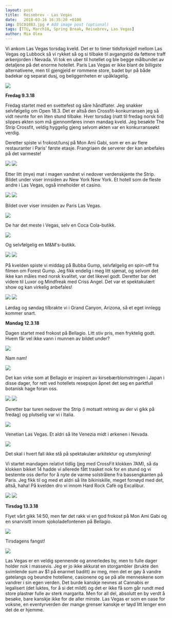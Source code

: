 ```yaml
---
layout: post
title:  Reisebrev - Las Vegas
date:   2018-03-16 16:35:20 +0100
img: DSC01083.jpg # Add image post (optional)
tags: [TTU, March18, Spring Break, Reisebrev, Las Vegas]
author: Mia Olea 
---
```

Vi ankom Las Vegas torsdag kveld. Det er to timer tidsforksjell mellom Las Vegas og Lubbock så vi rykket så og si tilbake til avgangstid da føttene traff ørkenjorden i Nevada. Vi tok en uber til hotellet og ble begge målbundet av detaljene på det enorme hotellet. Paris Las Vegas er ikke blant de billigste alternativene, men til gjengjeld er rommene store, badet byr på både badekar og separat dusj, og beliggenheten er upåklagelig. 

![]({{site.baseurl}}/assets/img/CF.jpg)

**Fredag 9.3.18**

Fredag startet med en svettefest og såre håndflater. Jeg snakker selvfølgelig om Open 18.3. Det er altså den Crossfit-konkurransen jeg så vidt nevnte for en liten stund tilbake. Hver torsdag (natt til fredag norsk tid) slippes økten som må gjennomføres innen mandag kveld. Jeg besøkte The Strip Crossfit, veldig hyggelig gjeng selvom økten var en konkurranseøkt verdig.

Deretter spiste vi frokost/lunsj på Mon Ami Gabi, som er en av flere restauranter i Paris' første etasje. Frangriaen de serverer der kan anbefales på det varmeste! 

![]({{site.baseurl}}/assets/img/DSC01045.jpg)
![]({{site.baseurl}}/assets/img/DSC01047.jpg)

Etter litt (mye) mat i magen vandret vi nedover verdenskjente the Strip. Bildet under viser innsiden av New York New York. Et hotell som de fleste andre i Las Vegas, også inneholder et casino. 

![]({{site.baseurl}}/assets/img/DSC01085.jpg)
![]({{site.baseurl}}/assets/img/LV_paris.jpg)

Bildet over viser innsiden av Paris Las Vegas. 

![]({{site.baseurl}}/assets/img/DSC01065.jpg)

De har det meste i Vegas, selv en Coca Cola-butikk.

![]({{site.baseurl}}/assets/img/DSC01072.jpg)

Og selvfølgelig en M&M's-butikk.

![]({{site.baseurl}}/assets/img/LV_forest1.jpg)
![]({{site.baseurl}}/assets/img/LV_forest2.jpg)

På kvelden spiste vi middag på Bubba Gump, selvfølgelig en spin-off fra filmen om Forest Gump. Jeg fikk endelig i meg litt sjømat, og selvom det ikke kan måles med norsk kvalitet, var det likevel godt. Deretter bar det videre til Luxor og Mindfreak med Criss Angel. Det var et spektakulært show og kan virkelig anbefales! 

![]({{site.baseurl}}/assets/img/IMG_1413.jpg)
![]({{site.baseurl}}/assets/img/IMG_1415.jpg)

Lørdag og søndag tilbrakte vi i Grand Canyon, Arizona, så et eget innlegg kommer snart. 

 
**Mandag 12.3.18**

Dagen startet med frokost på Bellagio. Litt stiv pris, men fryktelig godt. Hvem får vel ikke vann i munnen av bildet under?

![]({{site.baseurl}}/assets/img/LV_belagiobf.jpg)

Nam nam!

![]({{site.baseurl}}/assets/img/DSC01344.jpg)

Det kan virke som at Bellagio er inspirert av kirsebærblomstringen i Japan i disse dager, for rett ved hotellets resepsjon åpnet det seg en parktfull botanisk hage foran oss. 

![]({{site.baseurl}}/assets/img/DSC01343.jpg)
![]({{site.baseurl}}/assets/img/DSC01338.jpg)

Deretter bar turen nedover the Strip (i motsatt retning av der vi gikk på fredag) og plutselig var vi i Italia. 

![]({{site.baseurl}}/assets/img/DSC01379.jpg)

Venetian Las Vegas. Et aldri så lite Venezia midt i ørkenen i Nevada.

![]({{site.baseurl}}/assets/img/DSC01390.jpg)

Det skal i hvert fall ikke stå på spektakulær arkitektur og utsmykning! 

Vi startet mandagen relativt tidlig (jeg med CrossFit klokken 7AM), så da klokken bikket 14 hadde vi allerede fått trasket nok for en stund og vi bestemte oss derfor for å nyte de varme solstrålene fra bassengkanten på Paris. Jeg fikk til og med et aldri så lite bikiniskille, meget fornøyd med det, altså, haha! På kvelden dro vi innom Hard Rock Cafè og Excalibur. 

![]({{site.baseurl}}/assets/img/DSC01423.jpg)
![]({{site.baseurl}}/assets/img/DSC01433.jpg)

**Tirsdag 13.3.18**

Flyet vårt gikk 14:50, men før det rakk vi en god frokost på Mon Ami Gabi og en snarvisitt innom sjokoladefontenen på Bellagio.

![]({{site.baseurl}}/assets/img/LV_choco.jpg)

Tirsdagens fangst!

![]({{site.baseurl}}/assets/img/LV_choco2.jpg)

Las Vegas er en veldig spennende og annerledes by, men to fulle dager holder nok i massevis. Jeg er jo ikke akkurat en storgambler (brukte den svimlende sum av $1 på enarmet baditt) av meg, men det er gøy å vandre gatelangs og beundre hotellene, casionene og se på alle menneskene som vandrer i sin egen verden. Det burde kanskje nevnes at Cannabis er legalisert (det luktes, for å si det mildt) og det er ikke få som går rundt med store plastrør fulle av sterk margarita. Men for all del, absolutt en by verdt å besøke, bare kanskje ikke for de aller minste. Las Vegas er som en oase for voksne, en eventyrverden der mange grenser kanskje er tøyd litt lenger enn det de er hjemme. 





